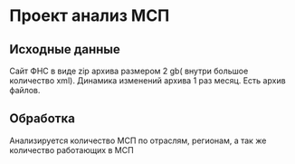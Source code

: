 # Проект анализ МСП

## Исходные данные ##

Cайт ФНС в виде zip архива размером 2 gb( внутри большое количество xml).
Динамика изменений архива 1 раз месяц. Есть архив файлов.

## Обработка ##
Анализируется количество МСП по отраслям, регионам, а так же количество работающих в МСП
